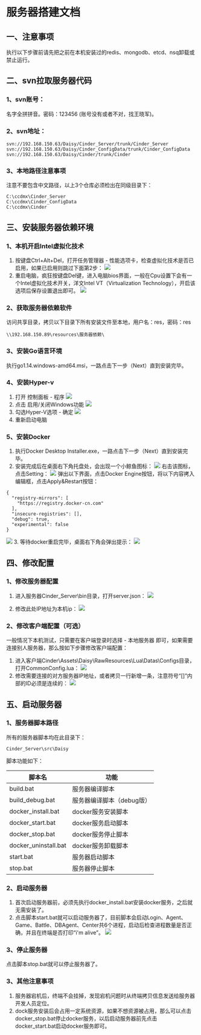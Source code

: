 # 服务器搭建文档

## 一、注意事项
执行以下步骤前请先把之前在本机安装过的redis、mongodb、etcd、nsq卸载或禁止运行。	

## 二、svn拉取服务器代码

### 1、svn账号：
名字全拼拼音。密码：123456 (账号没有或者不对，找王晓军)。

### 2、svn地址：
```
svn://192.168.150.63/Daisy/Cinder_Server/trunk/Cinder_Server
svn://192.168.150.63/Daisy/Cinder_ConfigData/trunk/Cinder_ConfigData
svn://192.168.150.63/Daisy/Cinder/trunk/Cinder
```

### 3、本地路径注意事项
注意不要包含中文路径，以上3个仓库必须检出在同级目录下：
```
C:\ccdmx\Cinder_Server
C:\ccdmx\Cinder_ConfigData
C:\ccdmx\Cinder
```

## 三、安装服务器依赖环境

### 1、本机开启Intel虚拟化技术
1. 按键盘Ctrl+Alt+Del，打开任务管理器 - 性能选项卡，检查虚拟化技术是否已启用，如果已启用则跳过下面第2步：
![](server_res\5.png)
2. 重启电脑，疯狂按键盘Del键，进入电脑bios界面，一般在Cpu设置下会有一个Intel虚拟化技术开关，洋文Intel VT（Virtualization Technology），开启该选项后保存设置退出即可。
![](server_res\6.jpg)

### 2、获取服务器依赖软件
访问共享目录，拷贝以下目录下所有安装文件至本地，用户名：res，密码：res
```
\\192.168.150.89\resources\服务器依赖\
```

### 3、安装Go语言环境
执行go1.14.windows-amd64.msi，一路点击下一步（Next）直到安装完毕。

### 4、安装Hyper-v
1. 打开 控制面板 - 程序
![](server_res\7.png)
2. 点击 启用/关闭Windows功能
![](server_res\8.png)
3. 勾选Hyper-V选项 - 确定 
![](server_res\9.png)
4. 重新启动电脑

### 5、安装Docker
1. 执行Docker Desktop Installer.exe，一路点击下一步（Next）直到安装完毕。
2. 安装完成后在桌面右下角托盘处，会出现一个小鲸鱼图标：
![](server_res\1.png)
右击该图标，点击Setting：
![](server_res\2.png)
弹出以下界面，点击Docker Engine按钮，将以下内容拷入编辑框，点击Apply&Restart按钮：
```
{
  "registry-mirrors": [
    "https://registry.docker-cn.com"
  ],
  "insecure-registries": [],
  "debug": true,
  "experimental": false
}
```
![](server_res\3.png)
3. 等待docker重启完毕，桌面右下角会弹出提示：
![](server_res\4.png)

## 四、修改配置

### 1、修改服务器配置
1. 进入服务器Cinder_Server\bin目录，打开server.json：
![](server_res\11.png)

2. 修改此处IP地址为本机ip：
![](server_res\10.png)

### 2、修改客户端配置（可选）
一般情况下本机测试，只需要在客户端登录时选择 - 本地服务器 即可，如果需要连接别人服务器，那么按如下步骤修改客户端配置：
1. 进入客户端Cinder\Assets\Daisy\RawResources\Lua\Datas\Configs目录，打开CommonConfig.lua：
![](server_res\12.png)
2. 修改需要连接的对方服务器IP地址，或者拷贝一行新增一条，注意符号“[]”内部的ID必须是连续的：
![](server_res\13.png)

## 五、启动服务器

### 1、服务器脚本路径
所有的服务器脚本均在此目录下：
```
Cinder_Server\src\Daisy
```
脚本功能如下：

| 脚本名 | 功能 |
| --------- | ----- |
| build.bat | 服务器编译脚本 |
| build_debug.bat | 服务器编译脚本（debug版） |
| docker_install.bat | docker服务安装脚本 |
| docker_start.bat | docker服务启动脚本 |
| docker_stop.bat | docker服务停止脚本 |
| docker_uninstall.bat | docker服务卸载脚本 |
| start.bat | 服务器启动脚本 |
| stop.bat | 服务器停止脚本 |

### 2、启动服务器
1. 首次启动服务器前，必须先执行docker_install.bat安装docker服务，之后就无需安装了。
2. 点击脚本start.bat就可以启动服务器了，目前脚本会启动Login、Agent、Game、Battle、DBAgent、Center共6个进程，启动后检查进程数量是否正确，并且在终端是否打印“i'm alive”。
![](server_res\14.png)

### 3、停止服务器
点击脚本stop.bat就可以停止服务器了。

### 3、其他注意事项
1. 服务器宕机后，终端不会挂掉，发现宕机问题时从终端拷贝信息发送给服务器开发人员定位。
2. dock服务安装后会占用一定系统资源，如果不想资源被占用，那么可以点击docker_stop.bat停止docker服务，以后启动服务器前先点击docker_start.bat启动docker服务即可。
